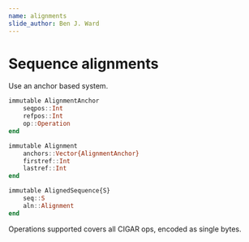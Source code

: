 ```yaml
---
name: alignments
slide_author: Ben J. Ward
---
```

# Sequence alignments

Use an anchor based system.

```julia
immutable AlignmentAnchor
    seqpos::Int
    refpos::Int
    op::Operation
end

immutable Alignment
    anchors::Vector{AlignmentAnchor}
    firstref::Int
    lastref::Int
end

immutable AlignedSequence{S}
    seq::S
    aln::Alignment
end
```

Operations supported covers all CIGAR ops, encoded as single bytes.

